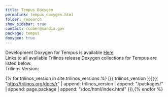 ```yaml
---
title: Tempus Doxygen
permalink: tempus_doxygen.html
folder: research
show_sidebar: true
contact: ccober@sandia.gov
package: tempus
doxygen: true
---
```


Development Doxygen for Tempus is available [Here](http://trilinos.org/docs/dev/packages/tempus/doc/html/index.html)  
Links to all available Trilinos release Doxygen collections for Tempus are listed below.  
Trilinos Version:

{% for trilinos_version in site.trilinos_versions %}
[{{ trilinos_version }}]({{ "http://trilinos.org/docs/r" | append: trilinos_version | append: "/packages/" | append: page.package | append: "/doc/html/index.html" }}),{% endfor %}

